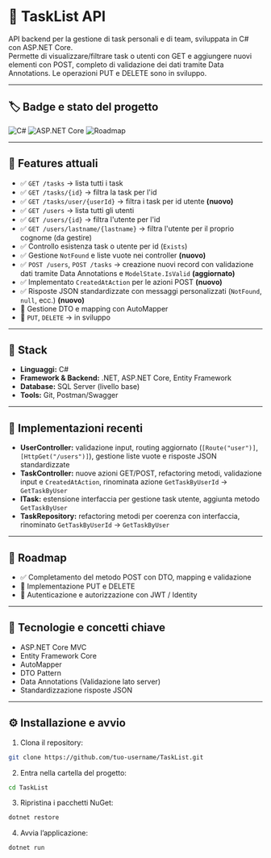 # 🚀 TaskList API

API backend per la gestione di task personali e di team, sviluppata in C# con ASP.NET Core.  
Permette di visualizzare/filtrare task o utenti con GET e aggiungere nuovi elementi con POST, completo di validazione dei dati tramite Data Annotations. 
Le operazioni PUT e DELETE sono in sviluppo.

---

## 🏷️ Badge e stato del progetto

![C#](https://img.shields.io/badge/C%23-239120?logo=c-sharp&logoColor=white) 
![ASP.NET Core](https://img.shields.io/badge/ASP.NET-Core-512BD4?logo=dot-net&logoColor=white) 
![Roadmap](https://img.shields.io/badge/CRUD-in%20development-orange) 

---

## 🌟 Features attuali
- ✅ `GET /tasks` → lista tutti i task
- ✅ `GET /tasks/{id}` → filtra la task per l'id
- ✅ `GET /tasks/user/{userId}` → filtra i task per id utente **(nuovo)**
- ✅ `GET /users` → lista tutti gli utenti
- ✅ `GET /users/{id}` → filtra l'utente per l'id
- ✅ `GET /users/lastname/{lastname}` → filtra l'utente per il proprio cognome (da gestire)
- ✅ Controllo esistenza task o utente per id (`Exists`)
- ✅ Gestione `NotFound` e liste vuote nei controller **(nuovo)**
- ✅ `POST /users`, `POST /tasks` → creazione nuovi record con validazione dati tramite Data Annotations e `ModelState.IsValid` **(aggiornato)**
- ✅ Implementato `CreatedAtAction` per le azioni POST **(nuovo)**
- ✅ Risposte JSON standardizzate con messaggi personalizzati (`NotFound`, `null`, ecc.) **(nuovo)**
- 🧩 Gestione DTO e mapping con AutoMapper
- 🔧 `PUT`, `DELETE` → in sviluppo

---

## 🔧 Stack
- **Linguaggi:** C#  
- **Framework & Backend:** .NET, ASP.NET Core, Entity Framework  
- **Database:** SQL Server (livello base)  
- **Tools:** Git, Postman/Swagger

---

## 🧩 Implementazioni recenti
- **UserController:** validazione input, routing aggiornato (`[Route("user")]`, `[HttpGet("/users")]`), gestione liste vuote e risposte JSON standardizzate
- **TaskController:** nuove azioni GET/POST, refactoring metodi, validazione input e `CreatedAtAction`, rinominata azione `GetTaskByUserId` → `GetTaskByUser`
- **ITask:** estensione interfaccia per gestione task utente, aggiunta metodo `GetTaskByUser`
- **TaskRepository:** refactoring metodi per coerenza con interfaccia, rinominato `GetTaskByUserId` → `GetTaskByUser`

---

## 🚧 Roadmap
- ✅ Completamento del metodo POST con DTO, mapping e validazione
- 🔧 Implementazione PUT e DELETE
- 🔐 Autenticazione e autorizzazione con JWT / Identity

---

## 🧠 Tecnologie e concetti chiave
- ASP.NET Core MVC
- Entity Framework Core
- AutoMapper
- DTO Pattern
- Data Annotations (Validazione lato server)
- Standardizzazione risposte JSON

---

## ⚙️ Installazione e avvio
1. Clona il repository:
```bash
git clone https://github.com/tuo-username/TaskList.git
```

2. Entra nella cartella del progetto:
```bash
cd TaskList
```

3. Ripristina i pacchetti NuGet:
```bash
dotnet restore
```

4. Avvia l’applicazione:
```bash
dotnet run
```